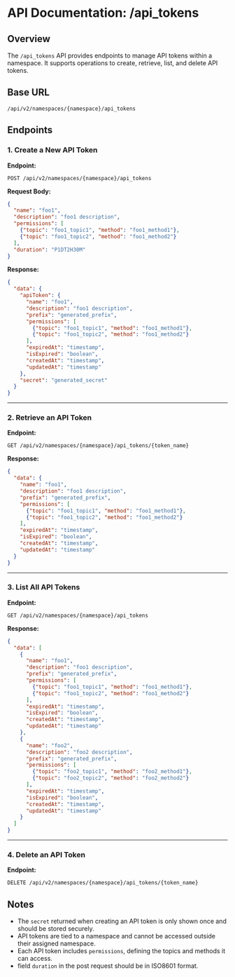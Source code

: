 # API Documentation: /api_tokens

## Overview
The `/api_tokens` API provides endpoints to manage API tokens within a namespace. It supports operations to create, retrieve, list, and delete API tokens.

## Base URL
`/api/v2/namespaces/{namespace}/api_tokens`

## Endpoints

### 1. Create a New API Token
**Endpoint:**
```
POST /api/v2/namespaces/{namespace}/api_tokens
```

**Request Body:**
```json
{
  "name": "foo1",
  "description": "foo1 description",
  "permissions": [
    {"topic": "foo1_topic1", "method": "foo1_method1"},
    {"topic": "foo1_topic2", "method": "foo1_method2"}
  ],
  "duration": "P1DT2H30M"
}
```

**Response:**
```json
{
  "data": {
    "apiToken": {
      "name": "foo1",
      "description": "foo1 description",
      "prefix": "generated_prefix",
      "permissions": [
        {"topic": "foo1_topic1", "method": "foo1_method1"},
        {"topic": "foo1_topic2", "method": "foo1_method2"}
      ],
      "expiredAt": "timestamp",      
      "isExpired": "boolean",
      "createdAt": "timestamp",
      "updatedAt": "timestamp"
    },
    "secret": "generated_secret"
  }
}
```
---

### 2. Retrieve an API Token
**Endpoint:**
```
GET /api/v2/namespaces/{namespace}/api_tokens/{token_name}
```

**Response:**
```json
{
  "data": {
    "name": "foo1",
    "description": "foo1 description",
    "prefix": "generated_prefix",
    "permissions": [
      {"topic": "foo1_topic1", "method": "foo1_method1"},
      {"topic": "foo1_topic2", "method": "foo1_method2"}
    ],
    "expiredAt": "timestamp",      
    "isExpired": "boolean",
    "createdAt": "timestamp",
    "updatedAt": "timestamp"
  }
}
```
---

### 3. List All API Tokens
**Endpoint:**
```
GET /api/v2/namespaces/{namespace}/api_tokens
```

**Response:**
```json
{
  "data": [
    {
      "name": "foo1",
      "description": "foo1 description",
      "prefix": "generated_prefix",
      "permissions": [
        {"topic": "foo1_topic1", "method": "foo1_method1"},
        {"topic": "foo1_topic2", "method": "foo1_method2"}
      ],
      "expiredAt": "timestamp",      
      "isExpired": "boolean",
      "createdAt": "timestamp",
      "updatedAt": "timestamp"
    },
    {
      "name": "foo2",
      "description": "foo2 description",
      "prefix": "generated_prefix",
      "permissions": [
        {"topic": "foo2_topic1", "method": "foo2_method1"},
        {"topic": "foo2_topic2", "method": "foo2_method2"}
      ],
      "expiredAt": "timestamp",      
      "isExpired": "boolean",
      "createdAt": "timestamp",
      "updatedAt": "timestamp"
    }
  ]
}
```
---

### 4. Delete an API Token
**Endpoint:**
```
DELETE /api/v2/namespaces/{namespace}/api_tokens/{token_name}
```

## Notes
- The `secret` returned when creating an API token is only shown once and should be stored securely.
- API tokens are tied to a namespace and cannot be accessed outside their assigned namespace.
- Each API token includes `permissions`, defining the topics and methods it can access.
- field `duration` in the post request should be in ISO8601 format.

